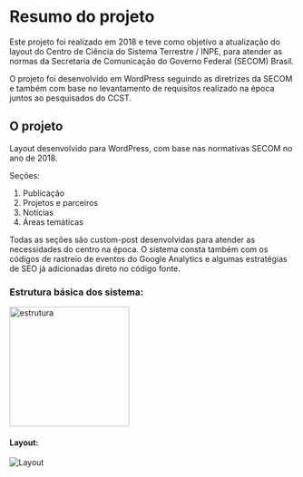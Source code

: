 # Resumo do projeto 
Este projeto foi realizado em 2018 e teve como objetivo a atualização do layout do Centro de Ciência do Sistema Terrestre / INPE, para atender as normas da Secretaria de Comunicação do Governo Federal (SECOM) Brasil.

O projeto foi desenvolvido em WordPress seguindo as diretrizes da SECOM e também com base no levantamento de requisitos realizado na época juntos ao pesquisados do CCST.


## O projeto 
Layout desenvolvido para WordPress, com base nas normativas SECOM no ano de 2018.

Seções:
1. Publicação 
2. Projetos e parceiros
3. Notícias 
4. Áreas temáticas

Todas as seções são custom-post desenvolvidas para atender as necessidades do centro na época. 
O sistema consta também com os códigos de rastreio de eventos do Google Analytics e algumas estratégias de SEO já adicionadas direto no código fonte.

### Estrutura básica dos sistema:
<img width="211" alt="estrutura" src="https://user-images.githubusercontent.com/42068775/104830320-82d27c00-585c-11eb-9374-82e57305146e.png">


#### Layout:

![Layout](https://user-images.githubusercontent.com/42068775/104830298-54ed3780-585c-11eb-953b-ab38cbe018c0.png)
